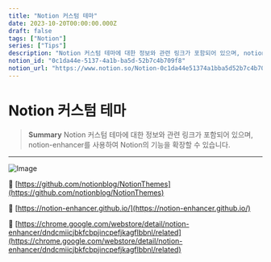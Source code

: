 ```yaml
---
title: "Notion 커스텀 테마"
date: 2023-10-20T00:00:00.000Z
draft: false
tags: ["Notion"]
series: ["Tips"]
description: "Notion 커스텀 테마에 대한 정보와 관련 링크가 포함되어 있으며, notion-enhancer를 사용하여 Notion의 기능을 확장할 수 있습니다."
notion_id: "0c1da44e-5137-4a1b-ba5d-52b7c4b709f8"
notion_url: "https://www.notion.so/Notion-0c1da44e51374a1bba5d52b7c4b709f8"
---
```


# Notion 커스텀 테마

> **Summary**
> Notion 커스텀 테마에 대한 정보와 관련 링크가 포함되어 있으며, notion-enhancer를 사용하여 Notion의 기능을 확장할 수 있습니다.

---

![Image](https://prod-files-secure.s3.us-west-2.amazonaws.com/09ccd4d5-876c-4bba-bbdf-cc77a0a11257/9075553d-f4ae-4023-9a77-e0a99bea49a5/Untitled.png?X-Amz-Algorithm=AWS4-HMAC-SHA256&X-Amz-Content-Sha256=UNSIGNED-PAYLOAD&X-Amz-Credential=ASIAZI2LB466Q2XTSTZL%2F20250724%2Fus-west-2%2Fs3%2Faws4_request&X-Amz-Date=20250724T081030Z&X-Amz-Expires=3600&X-Amz-Security-Token=IQoJb3JpZ2luX2VjEAAaCXVzLXdlc3QtMiJGMEQCIDRlnVNEsNyDBVi0RjAjCHTqYWWSI1OQfhr7Udp%2BNvuCAiBZqY9vAETcILoF5%2BijUu%2Bv2Bj%2F52oLYTY9M%2FZJ%2BD6qpSr%2FAwgpEAAaDDYzNzQyMzE4MzgwNSIMgoQwN1sCsnPQx9FrKtwD57F0BZ4XbfqX0QohxZErtkpJO9r3K4S2ZHASykTuStfYIebq%2FwDcYhmXOVH2UOTyhIzgOsznwsQhaBhutFbx33RLgn6gYaTGR9uCsyrbHf9Nbm2kl3HPPo6HVscfk4eCxth%2F%2Fwva5sUvDKBA0F5xbzTboUCi0UD6t1%2FDKDZ8z0EFbO6ULjXWsfg2vgv6RSABNcxoevCaPjjgEOFdfvH0PBrqUBXK44t040MAFXjJTsXm7TGp%2BMtX0racPUpvuDvK4p%2F2jIOe8N5Q2ncf42VzjgU%2BwNQWePgodufYSbUujEF55%2BX%2BfdBtyq1q%2BSdn7lQw3K6P2kSR7fgYPu6vv3LHWFdzMp7biKRgEGq46MVvLx2E87%2BOzxjNPSqcbXUPucXPRHnrc9tbElQqjrRzmLWY6kNEcs0WqB6%2BN0M5UvJjAaP2svrafO0vvdDVm0G18qp%2BLVAvGFCxk%2BTACJBzLf2dneBjV2R%2FXnEPrOOIJ1MxVx8JHkNO4Rvrn7hZmN0pDvCtjtOCXjGnH38wVgoP86STw4ORlMUcix4j2wqwCJhF6S6wyFioqrnPGar%2B12hTG1KArFWD7YvGZXC%2BBl0kwOMVta334dMteE3%2BYWbnC2uOEPqF%2BwctOgOk5gdz0GwwyM%2BHxAY6pgHb7V9Tr8QOw%2FguNlKjI3X23ffqh00rE2%2B5l9pnzqMtPZqU5D0%2BDyNl2xOdm%2BOiIBPRP8F3BRxdLc5xoGa2G5pyc30gvBG5%2Bob6yeEq%2FmrmjWdwpfP%2BHUPiaIMjgCIXVuyqvak7Fa3bs5YlZsc8CicHfts%2BOXKyXMS4e2tUizilYZnkK8DolXMolu71XgHidFhw9amv7CdX0gQYk5clMaTraBZDyIyx&X-Amz-Signature=91bf939467e47a21fdaa711dd90ae74ce335e05085368665944ebb937f2cfe58&X-Amz-SignedHeaders=host&x-amz-checksum-mode=ENABLED&x-id=GetObject)

🔗 [https://github.com/notionblog/NotionThemes](https://github.com/notionblog/NotionThemes)

🔗 [https://notion-enhancer.github.io/](https://notion-enhancer.github.io/)

🔗 [https://chrome.google.com/webstore/detail/notion-enhancer/dndcmiicjbkfcbpjincpefjkagflbbnl/related](https://chrome.google.com/webstore/detail/notion-enhancer/dndcmiicjbkfcbpjincpefjkagflbbnl/related)

